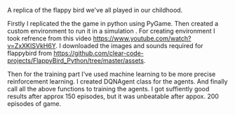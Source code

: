 A replica of the flappy bird we've all played in our childhood. 

Firstly I replicated the the game in python using PyGame. Then created a custom environment to run it in a simulation . For creating environment I took refrence from this video https://www.youtube.com/watch?v=ZxXKISVkH6Y. I downloaded the images and sounds required for flappybird from  https://github.com/clear-code-projects/FlappyBird_Python/tree/master/assets.

Then for the training part I've used machine learning to be more precise reinforcement learning. I created DQNAgent class for the agents. And finally call all the above functions to training the agents. I got suffiently good results after approx 150 episodes, but it was unbeatable after appox. 200 episodes of game. 

